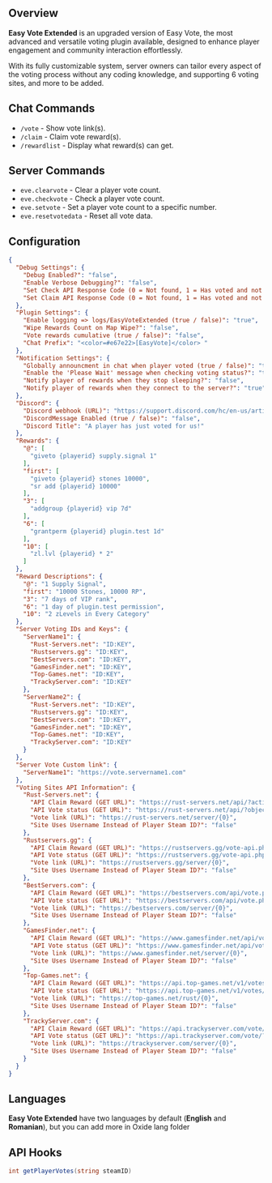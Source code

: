 ## Overview
**Easy Vote Extended** is an upgraded version of Easy Vote, the most advanced and versatile voting plugin available, designed to enhance player engagement and community interaction effortlessly.

With its fully customizable system, server owners can tailor every aspect of the voting process without any coding knowledge, and supporting 6 voting sites, and more to be added.

## Chat Commands
* ``/vote`` - Show vote link(s).
* ``/claim`` - Claim vote reward(s).
* ``/rewardlist`` - Display what reward(s) can get.

## Server Commands
* ``eve.clearvote`` - Clear a player vote count.
* ``eve.checkvote`` - Check a player vote count.
* ``eve.setvote`` - Set a player vote count to a specific number.
* ``eve.resetvotedata`` - Reset all vote data.

## Configuration
```json
{
  "Debug Settings": {
    "Debug Enabled?": "false",
    "Enable Verbose Debugging?": "false",
    "Set Check API Response Code (0 = Not found, 1 = Has voted and not claimed, 2 = Has voted and claimed)": "0",
    "Set Claim API Response Code (0 = Not found, 1 = Has voted and not claimed. The vote will now be set as claimed., 2 = Has voted and claimed": "0"
  },
  "Plugin Settings": {
    "Enable logging => logs/EasyVoteExtended (true / false)": "true",
    "Wipe Rewards Count on Map Wipe?": "false",
    "Vote rewards cumulative (true / false)": "false",
    "Chat Prefix": "<color=#e67e22>[EasyVote]</color> "
  },
  "Notification Settings": {
    "Globally announcment in chat when player voted (true / false)": "true",
    "Enable the 'Please Wait' message when checking voting status?": "true",
    "Notify player of rewards when they stop sleeping?": "false",
    "Notify player of rewards when they connect to the server?": "true"
  },
  "Discord": {
    "Discord webhook (URL)": "https://support.discord.com/hc/en-us/articles/228383668-Intro-to-Webhooks",
    "DiscordMessage Enabled (true / false)": "false",
    "Discord Title": "A player has just voted for us!"
  },
  "Rewards": {
    "@": [
      "giveto {playerid} supply.signal 1"
    ],
    "first": [
      "giveto {playerid} stones 10000",
      "sr add {playerid} 10000"
    ],
    "3": [
      "addgroup {playerid} vip 7d"
    ],
    "6": [
      "grantperm {playerid} plugin.test 1d"
    ],
    "10": [
      "zl.lvl {playerid} * 2"
    ]
  },
  "Reward Descriptions": {
    "@": "1 Supply Signal",
    "first": "10000 Stones, 10000 RP",
    "3": "7 days of VIP rank",
    "6": "1 day of plugin.test permission",
    "10": "2 zLevels in Every Category"
  },
  "Server Voting IDs and Keys": {
    "ServerName1": {
      "Rust-Servers.net": "ID:KEY",
      "Rustservers.gg": "ID:KEY",
      "BestServers.com": "ID:KEY",
      "GamesFinder.net": "ID:KEY",
      "Top-Games.net": "ID:KEY",
      "TrackyServer.com": "ID:KEY"
    },
    "ServerName2": {
      "Rust-Servers.net": "ID:KEY",
      "Rustservers.gg": "ID:KEY",
      "BestServers.com": "ID:KEY",
      "GamesFinder.net": "ID:KEY",
      "Top-Games.net": "ID:KEY",
      "TrackyServer.com": "ID:KEY"
    }
  },
  "Server Vote Custom link": {
    "ServerName1": "https://vote.servername1.com"
  },
  "Voting Sites API Information": {
    "Rust-Servers.net": {
      "API Claim Reward (GET URL)": "https://rust-servers.net/api/?action=custom&object=plugin&element=reward&key={0}&steamid={1}",
      "API Vote status (GET URL)": "https://rust-servers.net/api/?object=votes&element=claim&key={0}&steamid={1}",
      "Vote link (URL)": "https://rust-servers.net/server/{0}",
      "Site Uses Username Instead of Player Steam ID?": "false"
    },
    "Rustservers.gg": {
      "API Claim Reward (GET URL)": "https://rustservers.gg/vote-api.php?action=claim&key={0}&server={2}&steamid={1}",
      "API Vote status (GET URL)": "https://rustservers.gg/vote-api.php?action=status&key={0}&server={2}&steamid={1}",
      "Vote link (URL)": "https://rustservers.gg/server/{0}",
      "Site Uses Username Instead of Player Steam ID?": "false"
    },
    "BestServers.com": {
      "API Claim Reward (GET URL)": "https://bestservers.com/api/vote.php?action=claim&key={0}&steamid={1}",
      "API Vote status (GET URL)": "https://bestservers.com/api/vote.php?action=status&key={0}&steamid={1}",
      "Vote link (URL)": "https://bestservers.com/server/{0}",
      "Site Uses Username Instead of Player Steam ID?": "false"
    },
    "GamesFinder.net": {
      "API Claim Reward (GET URL)": "https://www.gamesfinder.net/api/vote?mode=claim&key={0}&steamid={1}",
      "API Vote status (GET URL)": "https://www.gamesfinder.net/api/vote?key={0}&steamid={1}",
      "Vote link (URL)": "https://www.gamesfinder.net/server/{0}",
      "Site Uses Username Instead of Player Steam ID?": "false"
    },
    "Top-Games.net": {
      "API Claim Reward (GET URL)": "https://api.top-games.net/v1/votes/claim-username?server_token={0}&playername={1}",
      "API Vote status (GET URL)": "https://api.top-games.net/v1/votes/check?server_token={0}&playername={1}",
      "Vote link (URL)": "https://top-games.net/rust/{0}",
      "Site Uses Username Instead of Player Steam ID?": "false"
    },
    "TrackyServer.com": {
      "API Claim Reward (GET URL)": "https://api.trackyserver.com/vote/?action=claim&key={0}&steamid={1}",
      "API Vote status (GET URL)": "https://api.trackyserver.com/vote/?action=status&key={0}&steamid={1}",
      "Vote link (URL)": "https://trackyserver.com/server/{0}",
      "Site Uses Username Instead of Player Steam ID?": "false"
    }
  }
}
```
## Languages
**Easy Vote Extended** have two languages by default (**English** and **Romanian**), but you can add more in Oxide lang folder

## API Hooks
```csharp
int getPlayerVotes(string steamID)
```
